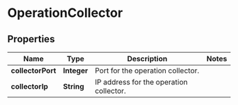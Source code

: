 # OperationCollector

## Properties
Name | Type | Description | Notes
------------ | ------------- | ------------- | -------------
**collectorPort** | **Integer** | Port for the operation collector. | 
**collectorIp** | **String** | IP address for the operation collector. | 

